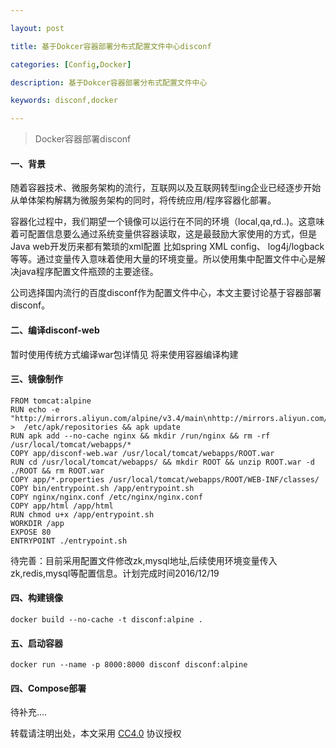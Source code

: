 ```yaml
---

layout: post

title: 基于Dokcer容器部署分布式配置文件中心disconf

categories: [Config,Docker]

description: 基于Dokcer容器部署分布式配置文件中心

keywords: disconf,docker

---
```


> Docker容器部署disconf

#### 一、背景

随着容器技术、微服务架构的流行，互联网以及互联网转型ing企业已经逐步开始从单体架构解耦为微服务架构的同时，将传统应用/程序容器化部署。

容器化过程中，我们期望一个镜像可以运行在不同的环境（local,qa,rd..)。这意味着可配置信息要么通过系统变量供容器读取，这是最鼓励大家使用的方式，但是Java web开发历来都有繁琐的xml配置 比如spring XML config、 log4j/logback等等。通过变量传入意味着使用大量的环境变量。所以使用集中配置文件中心是解决java程序配置文件瓶颈的主要途径。

公司选择国内流行的百度disconf作为配置文件中心，本文主要讨论基于容器部署disconf。

#### 二、编译disconf-web
暂时使用传统方式编译war包详情见
将来使用容器编译构建

#### 三、镜像制作
```
FROM tomcat:alpine
RUN echo -e  "http://mirrors.aliyun.com/alpine/v3.4/main\nhttp://mirrors.aliyun.com/alpine/v3.4/community" >  /etc/apk/repositories && apk update
RUN apk add --no-cache nginx && mkdir /run/nginx && rm -rf /usr/local/tomcat/webapps/*
COPY app/disconf-web.war /usr/local/tomcat/webapps/ROOT.war
RUN cd /usr/local/tomcat/webapps/ && mkdir ROOT && unzip ROOT.war -d ./ROOT && rm ROOT.war
COPY app/*.properties /usr/local/tomcat/webapps/ROOT/WEB-INF/classes/
COPY bin/entrypoint.sh /app/entrypoint.sh 
COPY nginx/nginx.conf /etc/nginx/nginx.conf
COPY app/html /app/html
RUN chmod u+x /app/entrypoint.sh
WORKDIR /app
EXPOSE 80
ENTRYPOINT ./entrypoint.sh

```
待完善：目前采用配置文件修改zk,mysql地址,后续使用环境变量传入zk,redis,mysql等配置信息。计划完成时间2016/12/19

#### 四、构建镜像

```
docker build --no-cache -t disconf:alpine .
```

#### 五、启动容器
```
docker run --name -p 8000:8000 disconf disconf:alpine
```

#### 四、Compose部署

待补充....

转载请注明出处，本文采用 [CC4.0](http://creativecommons.org/licenses/by-nc-nd/4.0/) 协议授权
